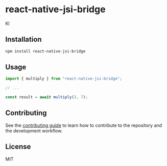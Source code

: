 # react-native-jsi-bridge

Kl

## Installation

```sh
npm install react-native-jsi-bridge
```

## Usage

```js
import { multiply } from "react-native-jsi-bridge";

// ...

const result = await multiply(3, 7);
```

## Contributing

See the [contributing guide](CONTRIBUTING.md) to learn how to contribute to the repository and the development workflow.

## License

MIT
